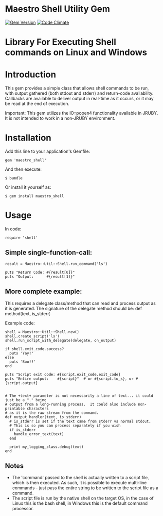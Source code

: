 Maestro Shell Utility Gem
=========================
[![Gem Version](https://badge.fury.io/rb/maestro_shell.png)](http://badge.fury.io/rb/maestro_shell)
[![Code Climate](https://codeclimate.com/github/maestrodev/maestro-shell.png)](https://codeclimate.com/github/maestrodev/maestro-shell)

Library For Executing Shell commands on Linux and Windows
=========================================================

# Introduction

This gem provides a simple class that allows shell commands to be run, with output gathered (both stdout and stderr) and
return-code availability.
Callbacks are available to deliver output in real-time as it occurs, or it may be read at the end of execution.

Important:
This gem utilizes the IO::popen4 functionality available in JRUBY.
It is not intended to work in a non-JRUBY environment.

# Installation

Add this line to your application's Gemfile:

    gem 'maestro_shell'

And then execute:

    $ bundle

Or install it yourself as:

    $ gem install maestro_shell

# Usage

In code:

    require 'shell'

## Simple single-function-call:

    result = Maestro::Util::Shell.run_command('ls')

    puts "Return Code: #{result[0]}"
    puts "Output:      #{result[1]}"

## More complete example:

This requires a delegate class/method that can read and process output as it is generated.
The signature of the delegate method should be:
    def method(text, is_stderr)

Example code:

    shell = Maestro::Util::Shell.new()
    shell.create_script('ls')
    shell.run_script_with_delegate(delegate, on_output)

    if shell.exit_code.success?
      puts 'Yay!'
    else
      puts 'Boo!!'
    end

    puts "Script exit code: #{script.exit_code.exit_code}
    puts "Entire output:    #{script}"  # or #{script.to_s}, or #{script.output}


    # The +text+ parameter is not necessarily a line of text... it could just be a "." being
    # output from a long-running process.  It could also include non-printable characters
    # as it is the raw stream from the command.
    def output_handler(text, is_stderr)
      # is_stderr is set if the text came from stderr vs normal stdout.
      # This is so you can process separately if you wish
      if is_stderr
        handle_error_text(text)
      end

      print my_logging_class.debug(text)
    end

Notes
-----

* The 'command' passed to the shell is actually written to a script file, which is then executed.  As such, it is possible to execute multi-line commands - just pass the entire string to be written to the script file as a command.
* The script file is run by the native shell on the target OS, in the case of Linux this is the bash shell, in Windows this is the default command processor.
